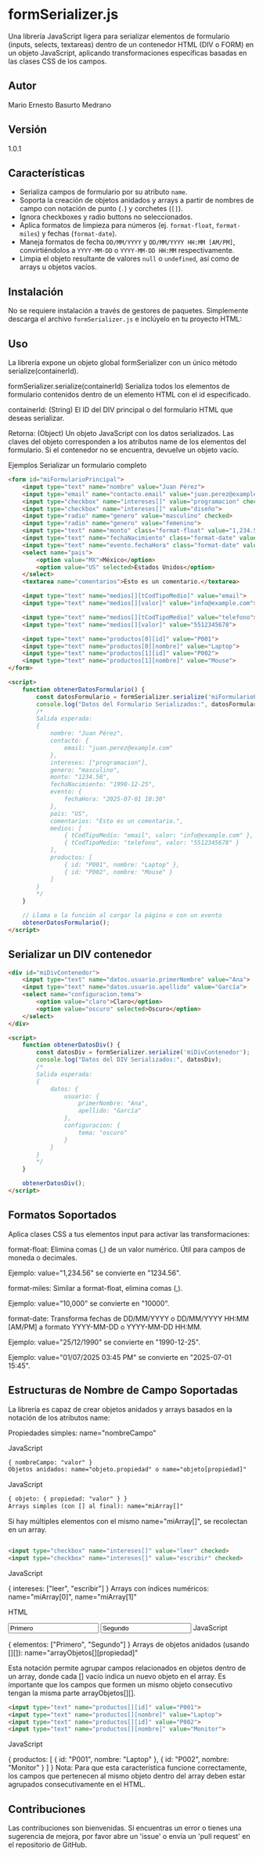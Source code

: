 # formSerializer.js

Una librería JavaScript ligera para serializar elementos de formulario (inputs, selects, textareas) dentro de un contenedor HTML (DIV o FORM) en un objeto JavaScript, aplicando transformaciones específicas basadas en las clases CSS de los campos.

## Autor

Mario Ernesto Basurto Medrano

## Versión

1.0.1

## Características

* Serializa campos de formulario por su atributo `name`.
* Soporta la creación de objetos anidados y arrays a partir de nombres de campo con notación de punto (`.`) y corchetes (`[]`).
* Ignora checkboxes y radio buttons no seleccionados.
* Aplica formatos de limpieza para números (ej. `format-float`, `format-miles`) y fechas (`format-date`).
* Maneja formatos de fecha `DD/MM/YYYY` y `DD/MM/YYYY HH:MM [AM/PM]`, convirtiéndolos a `YYYY-MM-DD` o `YYYY-MM-DD HH:MM` respectivamente.
* Limpia el objeto resultante de valores `null` o `undefined`, así como de arrays u objetos vacíos.

## Instalación

No se requiere instalación a través de gestores de paquetes. Simplemente descarga el archivo `formSerializer.js` e inclúyelo en tu proyecto HTML:


<script src="path/to/formSerializer.js"></script>

## Uso
La librería expone un objeto global formSerializer con un único método serialize(containerId).

formSerializer.serialize(containerId)
Serializa todos los elementos de formulario contenidos dentro de un elemento HTML con el id especificado.

containerId: (String) El ID del DIV principal o del formulario HTML que deseas serializar.

Retorna: (Object) Un objeto JavaScript con los datos serializados. Las claves del objeto corresponden a los atributos name de los elementos del formulario. Si el contenedor no se encuentra, devuelve un objeto vacío.

Ejemplos
Serializar un formulario completo

```html
<form id="miFormularioPrincipal">
    <input type="text" name="nombre" value="Juan Pérez">
    <input type="email" name="contacto.email" value="juan.perez@example.com">
    <input type="checkbox" name="intereses[]" value="programacion" checked>
    <input type="checkbox" name="intereses[]" value="diseño">
    <input type="radio" name="genero" value="masculino" checked>
    <input type="radio" name="genero" value="femenino">
    <input type="text" name="monto" class="format-float" value="1,234.56">
    <input type="text" name="fechaNacimiento" class="format-date" value="25/12/1990">
    <input type="text" name="evento.fechaHora" class="format-date" value="01/07/2025 10:30 AM">
    <select name="pais">
        <option value="MX">México</option>
        <option value="US" selected>Estados Unidos</option>
    </select>
    <textarea name="comentarios">Esto es un comentario.</textarea>

    <input type="text" name="medios[][tCodTipoMedio]" value="email">
    <input type="text" name="medios[][valor]" value="info@example.com">

    <input type="text" name="medios[][tCodTipoMedio]" value="telefono">
    <input type="text" name="medios[][valor]" value="5512345678">

    <input type="text" name="productos[0][id]" value="P001">
    <input type="text" name="productos[0][nombre]" value="Laptop">
    <input type="text" name="productos[1][id]" value="P002">
    <input type="text" name="productos[1][nombre]" value="Mouse">
</form>

<script>
    function obtenerDatosFormulario() {
        const datosFormulario = formSerializer.serialize('miFormularioPrincipal');
        console.log("Datos del Formulario Serializados:", datosFormulario);
        /*
        Salida esperada:
        {
            nombre: "Juan Pérez",
            contacto: {
                email: "juan.perez@example.com"
            },
            intereses: ["programacion"],
            genero: "masculino",
            monto: "1234.56",
            fechaNacimiento: "1990-12-25",
            evento: {
                fechaHora: "2025-07-01 10:30"
            },
            pais: "US",
            comentarios: "Esto es un comentario.",
            medios: [
                { tCodTipoMedio: "email", valor: "info@example.com" },
                { tCodTipoMedio: "telefono", valor: "5512345678" }
            ],
            productos: [
                { id: "P001", nombre: "Laptop" },
                { id: "P002", nombre: "Mouse" }
            ]
        }
        */
    }

    // Llama a la función al cargar la página o con un evento
    obtenerDatosFormulario();
</script>

```
## Serializar un DIV contenedor
```html
<div id="miDivContenedor">
    <input type="text" name="datos.usuario.primerNombre" value="Ana">
    <input type="text" name="datos.usuario.apellido" value="García">
    <select name="configuracion.tema">
        <option value="claro">Claro</option>
        <option value="oscuro" selected>Oscuro</option>
    </select>
</div>

<script>
    function obtenerDatosDiv() {
        const datosDiv = formSerializer.serialize('miDivContenedor');
        console.log("Datos del DIV Serializados:", datosDiv);
        /*
        Salida esperada:
        {
            datos: {
                usuario: {
                    primerNombre: "Ana",
                    apellido: "García"
                },
                configuracion: {
                    tema: "oscuro"
                }
            }
        }
        */
    }

    obtenerDatosDiv();
</script>
```

## Formatos Soportados
Aplica clases CSS a tus elementos input para activar las transformaciones:

format-float: Elimina comas (,) de un valor numérico. Útil para campos de moneda o decimales.

Ejemplo: value="1,234.56" se convierte en "1234.56".

format-miles: Similar a format-float, elimina comas (,).

Ejemplo: value="10,000" se convierte en "10000".

format-date: Transforma fechas de DD/MM/YYYY o DD/MM/YYYY HH:MM [AM/PM] a formato YYYY-MM-DD o YYYY-MM-DD HH:MM.

Ejemplo: value="25/12/1990" se convierte en "1990-12-25".

Ejemplo: value="01/07/2025 03:45 PM" se convierte en "2025-07-01 15:45".

## Estructuras de Nombre de Campo Soportadas
La librería es capaz de crear objetos anidados y arrays basados en la notación de los atributos name:

Propiedades simples: name="nombreCampo"

JavaScript

```html
{ nombreCampo: "valor" }
Objetos anidados: name="objeto.propiedad" o name="objeto[propiedad]"

```
JavaScript
```html
{ objeto: { propiedad: "valor" } }
Arrays simples (con [] al final): name="miArray[]"
```
Si hay múltiples elementos con el mismo name="miArray[]", se recolectan en un array.

```html

<input type="checkbox" name="intereses[]" value="leer" checked>
<input type="checkbox" name="intereses[]" value="escribir" checked>
```
JavaScript

{ intereses: ["leer", "escribir"] }
Arrays con índices numéricos: name="miArray[0]", name="miArray[1]"

HTML

<input type="text" name="elementos[0]" value="Primero">
<input type="text" name="elementos[1]" value="Segundo">
JavaScript

{ elementos: ["Primero", "Segundo"] }
Arrays de objetos anidados (usando [][]): name="arrayObjetos[][propiedad]"

Esta notación permite agrupar campos relacionados en objetos dentro de un array, donde cada [] vacío indica un nuevo objeto en el array. Es importante que los campos que formen un mismo objeto consecutivo tengan la misma parte arrayObjetos[][].

```html
<input type="text" name="productos[][id]" value="P001">
<input type="text" name="productos[][nombre]" value="Laptop">
<input type="text" name="productos[][id]" value="P002">
<input type="text" name="productos[][nombre]" value="Monitor">
```
JavaScript

{
    productos: [
        { id: "P001", nombre: "Laptop" },
        { id: "P002", nombre: "Monitor" }
    ]
}
Nota: Para que esta característica funcione correctamente, los campos que pertenecen al mismo objeto dentro del array deben estar agrupados consecutivamente en el HTML.

## Contribuciones
Las contribuciones son bienvenidas. Si encuentras un error o tienes una sugerencia de mejora, por favor abre un 'issue' o envía un 'pull request' en el repositorio de GitHub.
